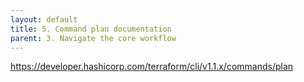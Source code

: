 ```yaml
---
layout: default
title: 5. Command plan documentation
parent: 3. Navigate the core workflow
---
```



https://developer.hashicorp.com/terraform/cli/v1.1.x/commands/plan